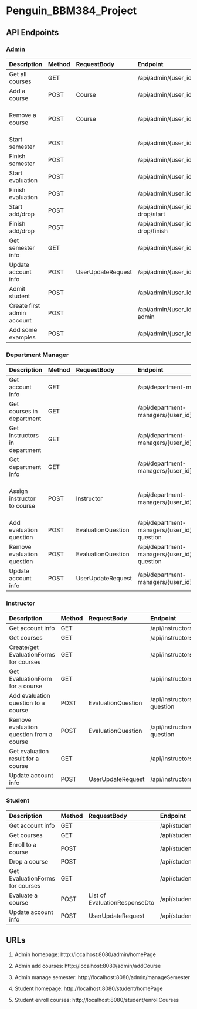 # Penguin_BBM384_Project


## API Endpoints

### Admin
| Description                 | Method | RequestBody        | Endpoint                                                 | Notes                    |
| :---------------------------| :------| :------------------| :--------------------------------------------------------| :----------------------- |
| Get all courses             | GET    |                    | /api/admin/{user_id}/courses                             ||
| Add a course                | POST   | Course             | /api/admin/{user_id}/courses/add                         ||
| Remove a course             | POST   | Course             | /api/admin/{user_id}/courses/remove                      |Only courseCode attribute is required|
| Start semester              | POST   |                    | /api/admin/{user_id}/semester/start                      ||
| Finish semester             | POST   |                    | /api/admin/{user_id}/semester/finish                     ||
| Start evaluation            | POST   |                    | /api/admin/{user_id}/evaluation/start                    ||
| Finish evaluation           | POST   |                    | /api/admin/{user_id}/evaluation/finish                   ||
| Start add/drop              | POST   |                    | /api/admin/{user_id}/add-or-drop/start                   ||
| Finish add/drop             | POST   |                    | /api/admin/{user_id}/add-or-drop/finish                  ||
| Get semester info           | GET    |                    | /api/admin/{user_id}/semester                            ||
| Update account info         | POST   | UserUpdateRequest  | /api/admin/{user_id}/update-info                         ||
| Admit student               | POST   |                    | /api/admin/{user_id}/admit/{student_id}                  ||
| Create first admin account  | POST   |                    | /api/admin/{user_id}/create-first-admin                  ||
| Add some examples           | POST   |                    | /api/admin/{user_id}/add-examples                        ||

### Department Manager
| Description                     | Method | RequestBody        | Endpoint                                                               | Notes |
| :-------------------------------| :------| :------------------| :----------------------------------------------------------------------| :-----|
| Get account info                | GET    |                    | /api/department-managers/{user_id}/                                    ||
| Get courses in department       | GET    |                    | /api/department-managers/{user_id}/courses                             ||
| Get instructors in department   | GET    |                    | /api/department-managers/{user_id}/instructors                         ||
| Get department info             | GET    |                    | /api/department-managers/{user_id}/department                          ||
| Assign instructor to course     | POST   | Instructor         | /api/department-managers/{user_id}/assign/{course_code}                | Only Instructor.userId attribute is required in the requestBody|
| Add evaluation question         | POST   | EvaluationQuestion | /api/department-managers/{user_id}/add-evaluation-question             ||
| Remove evaluation question      | POST   | EvaluationQuestion | /api/department-managers/{user_id}/remove-evaluation-question          ||
| Update account info             | POST   | UserUpdateRequest  | /api/department-managers/{user_id}/update-info                         ||


### Instructor
| Description                            | Method | RequestBody        | Endpoint                                                                 |
| :--------------------------------------| :------| :------------------| :--------------------------------------------------------------          |
| Get account info                       | GET    |                    | /api/instructors/{user_id}/                                              |
| Get courses                            | GET    |                    | /api/instructors/{user_id}/courses                                       |
| Create/get EvaluationForms for courses | GET    |                    | /api/instructors/{user_id}/evaluation                                    |
| Get EvaluationForm for a course          | GET    |                    | /api/instructors/{user_id}/evaluation/{evaluationform_id}                |
| Add evaluation question to a course      | POST   | EvaluationQuestion | /api/instructors/{user_id}/evaluation/{evaluationform_id}/add-question    |
| Remove evaluation question from a course | POST   | EvaluationQuestion | /api/instructors/{user_id}/evaluation/{evaluationform_id}/remove-question |
| Get evaluation result for a course     | GET    |                    | /api/instructors/{user_id}/evaluation/result/{course_code}                |
| Update account info                    | POST   | UserUpdateRequest  | /api/instructors/{user_id}/update-info                                   |


### Student
| Description                            | Method | RequestBody        | Endpoint                                                              |
| :--------------------------------------| :------| :------------------| :--------------------------------------------------------------       |
| Get account info                       | GET    |                    | /api/students/{user_id}/                                              |
| Get courses                            | GET    |                    | /api/students/{user_id}/courses                                       |
| Enroll to a course                     | POST   |                    | /api/students/{user_id}/courses/enroll/{course_code}                  |
| Drop a course                          | POST   |                    | /api/students/{user_id}/courses/drop/{course_code}                    |
| Get EvaluationForms for courses        | GET    |                    | /api/students/{user_id}/evaluation                                    |
| Evaluate a course                      | POST   | List of EvaluationResponseDto | /api/students/{user_id}/evaluation/{course_code}             |
| Update account info                    | POST   | UserUpdateRequest  | /api/students/{user_id}/update-info                                   |




## URLs

1. Admin homepage: http://localhost:8080/admin/homePage
2. Admin add courses: http://localhost:8080/admin/addCourse
3. Admin manage semester: http://localhost:8080/admin/manageSemester

4. Student homepage: http://localhost:8080/student/homePage
5. Student enroll courses: http://localhost:8080/student/enrollCourses
